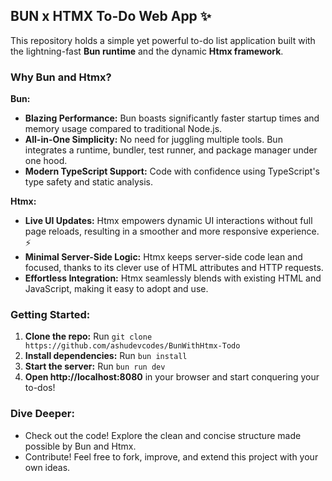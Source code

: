 ## BUN x HTMX To-Do Web App ✨

This repository holds a simple yet powerful to-do list application built with the lightning-fast **Bun runtime** and the dynamic **Htmx framework**. 

### Why Bun and Htmx?

**Bun:**
* **Blazing Performance:** Bun boasts significantly faster startup times and memory usage compared to traditional Node.js. 
* **All-in-One Simplicity:** No need for juggling multiple tools. Bun integrates a runtime, bundler, test runner, and package manager under one hood. 
* **Modern TypeScript Support:** Code with confidence using TypeScript's type safety and static analysis. 

**Htmx:**
* **Live UI Updates:** Htmx empowers dynamic UI interactions without full page reloads, resulting in a smoother and more responsive experience. ⚡️
* **Minimal Server-Side Logic:** Htmx keeps server-side code lean and focused, thanks to its clever use of HTML attributes and HTTP requests. 
* **Effortless Integration:** Htmx seamlessly blends with existing HTML and JavaScript, making it easy to adopt and use. 

### Getting Started:

1. **Clone the repo:** Run `git clone https://github.com/ashudevcodes/BunWithHtmx-Todo`
2. **Install dependencies:** Run `bun install`
3. **Start the server:** Run `bun run dev`
4. **Open http://localhost:8080** in your browser and start conquering your to-dos!

### Dive Deeper:

* Check out the code! Explore the clean and concise structure made possible by Bun and Htmx.
* Contribute! Feel free to fork, improve, and extend this project with your own ideas.
